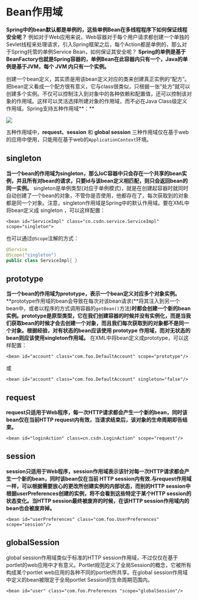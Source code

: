 # Bean作用域

**Spring中的bean默认都是单例的，这些单例Bean在多线程程序下如何保证线程安全呢？** 例如对于Web应用来说，Web容器对于每个用户请求都创建一个单独的Sevlet线程来处理请求，引入Spring框架之后，每个Action都是单例的，那么对于Spring托管的单例Service Bean，如何保证其安全呢？ **Spring的单例是基于BeanFactory也就是Spring容器的，单例Bean在此容器内只有一个，Java的单例是基于JVM，每个 JVM 内只有一个实例。**

创建一个bean定义，其实质是用该bean定义对应的类来创建真正实例的“配方”。把bean定义看成一个配方很有意义，它与class很类似，只根据一张“处方”就可以创建多个实例。不仅可以控制注入到对象中的各种依赖和配置值，还可以控制该对象的作用域。这样可以灵活选择所建对象的作用域，而不必在Java Class级定义作用域。Spring支持五种作用域**：**

![](https://pic4.zhimg.com/80/v2-11939e56c5907389ca9026ac144a62fa_1440w.jpg)

五种作用域中，**request、session** 和 **global session** 三种作用域仅在基于web的应用中使用，只能用在基于web的`ApplicationContext`环境。

## singleton

**当一个bean的作用域为singleton，那么IoC容器中只会存在一个共享的bean实例，并且所有对bean的请求，只要id与该bean定义相匹配，则只会返回bean的同一实例。** singleton是单例类型\(对应于单例模式\)，就是在创建起容器时就同时自动创建了一个bean的对象，不管你是否使用，他都存在了，每次获取到的对象都是同一个对象。注意，singleton作用域是Spring中的默认作用域。要在XML中将bean定义成 singleton ，可以这样配置：

```markup
<bean id="ServiceImpl" class="cn.csdn.service.ServiceImpl" scope="singleton">
```

也可以通过`@Scope`注解的方式：

```java
@Service
@Scope("singleton")
public class ServiceImpl{ }
```

## prototype

**当一个bean的作用域为prototype，表示一个bean定义对应多个对象实例。** **prototype作用域的bean会导致在每次对该bean请求\(**将其注入到另一个bean中，或者以程序的方式调用容器的`getBean()`方法\)**时都会创建一个新的bean实例。prototype是原型类型，它在我们创建容器的时候并没有实例化，而是当我们获取bean的时候才会去创建一个对象，而且我们每次获取到的对象都不是同一个对象。根据经验，对有状态的bean应该使用 prototype 作用域，而对无状态的bean则应该使用singleton作用域。** 在XML中将bean定义成prototype，可以这样配置：

```markup
<bean id="account" class="com.foo.DefaultAccount" scope="prototype"/>  
```

或

```markup
<bean id="account" class="com.foo.DefaultAccount" singleton="false"/>
```

## request

**request只适用于Web程序，每一次HTTP请求都会产生一个新的bean，同时该bean仅在当前HTTP request内有效，当请求结束后，该对象的生命周期即告结束。**

```markup
<bean id="loginAction" class=cn.csdn.LoginAction" scope="request"/>
```

## session

**session只适用于Web程序，session作用域表示该针对每一次HTTP请求都会产生一个新的bean，同时该bean仅在当前 HTTP session内有效.与request作用域一样，可以根据需要放心的更改所创建实例的内部状态，而别的HTTP session中根据userPreferences创建的实例，将不会看到这些特定于某个HTTP session的状态变化。当HTTP session最终被废弃的时候，在该HTTP session作用域内的bean也会被废弃掉。**

```markup
<bean id="userPreferences" class="com.foo.UserPreferences" scope="session"/>
```

## globalSession

global session作用域类似于标准的HTTP session作用域，不过仅仅在基于portlet的web应用中才有意义。Portlet规范定义了全局Session的概念，它被所有构成某个portlet web应用的各种不同的portlet所共享。在global session作用域中定义的bean被限定于全局portlet Session的生命周期范围内。

```markup
<bean id="user" class="com.foo.Preferences "scope="globalSession"/>
```

